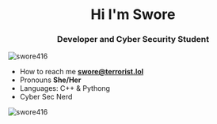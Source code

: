 <h1 align="center">Hi I'm Swore</h1>
<h3 align="center">Developer and Cyber Security Student</h3>

<p align="left"> <img src="https://komarev.com/ghpvc/?username=swore416&label=Profile%20views&color=0e75b6&style=flat" alt="swore416" /> </p>

- How to reach me **swore@terrorist.lol**
- Pronouns **She/Her**
- Languages: C++ & Pythong
- Cyber Sec Nerd

<p align="left">
</p>

<p><img align="center" src="https://github-readme-stats.vercel.app/api/top-langs?username=swore416&show_icons=true&locale=en&layout=compact" alt="swore416" /></p>
